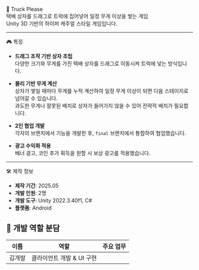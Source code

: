 🚚 Truck Please  
택배 상자를 드래그로 트럭에 집어넣어 일정 무게 이상을 쌓는 게임  
Unity 3D 기반의 하이퍼 캐주얼 스타일 게임입니다.

---

🎮 특징  

- **드래그 조작 기반 상자 조립**  
  다양한 크기와 무게를 가진 택배 상자를 드래그로 이동시켜 트럭에 넣는 방식입니다.  

- **물리 기반 무게 계산**  
  상자가 쌓일 때마다 무게를 누적 계산하여 일정 무게 이상이 되면 다음 스테이지로 넘어갈 수 있습니다.  
  과도한 무게나 잘못된 배치로 상자가 들어가지 않을 수 있어 전략적 배치가 필요합니다.  

- **2인 협업 개발**  
  각자의 브랜치에서 기능을 개발한 후, `final` 브랜치에서 통합하여 협업했습니다.  

- **광고 수익화 적용**  
  배너 광고, 코인 추가 획득을 원할 시 보상 광고를 적용했습니다.

---

🛠 제작 정보

- **제작 기간**: 2025.05  
- **개발 인원**: 2명  
- **개발 도구**: Unity 2022.3.40f1, C#  
- **플랫폼**: Android

## 👥 개발 역할 분담

| 이름 | 역할 | 주요 업무 |
|------|------|-----------|
| 김개발 | 클라이언트 개발 & UI 구현 | 
